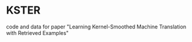# KSTER
code and data for paper "Learning Kernel-Smoothed Machine Translation with Retrieved Examples"
